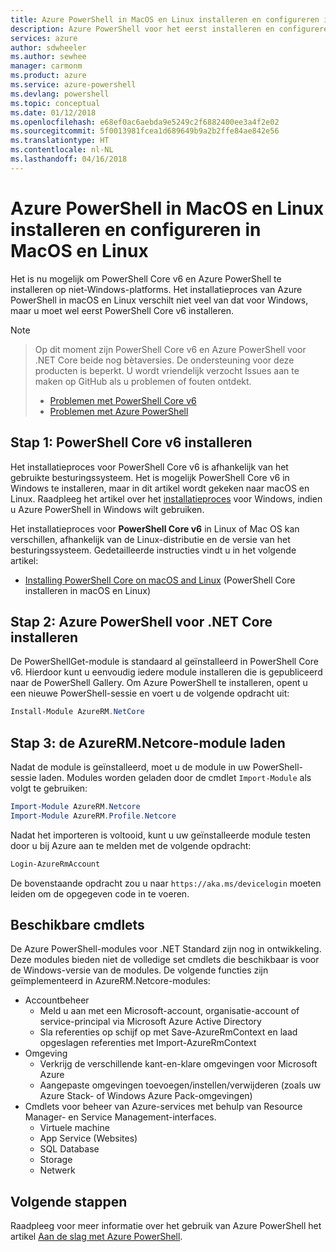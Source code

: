 ```yaml
---
title: Azure PowerShell in MacOS en Linux installeren en configureren in MacOS en Linux | Microsoft Docs
description: Azure PowerShell voor het eerst installeren en configureren in MacOS en Linux.
services: azure
author: sdwheeler
ms.author: sewhee
manager: carmonm
ms.product: azure
ms.service: azure-powershell
ms.devlang: powershell
ms.topic: conceptual
ms.date: 01/12/2018
ms.openlocfilehash: e68ef0ac6aebda9e5249c2f6882400ee3a4f2e02
ms.sourcegitcommit: 5f0013981fcea1d689649b9a2b2ffe84ae842e56
ms.translationtype: HT
ms.contentlocale: nl-NL
ms.lasthandoff: 04/16/2018
---
```

# <a name="install-and-configure-azure-powershell-on-macos-and-linux"></a>Azure PowerShell in MacOS en Linux installeren en configureren in MacOS en Linux

Het is nu mogelijk om PowerShell Core v6 en Azure PowerShell te installeren op niet-Windows-platforms.
Het installatieproces van Azure PowerShell in macOS en Linux verschilt niet veel van dat voor Windows, maar u moet wel eerst PowerShell Core v6 installeren.

> [!NOTE]

> Op dit moment zijn PowerShell Core v6 en Azure PowerShell voor .NET Core beide nog bètaversies.
> De ondersteuning voor deze producten is beperkt. U wordt vriendelijk verzocht Issues aan te maken op GitHub als u problemen of fouten ontdekt.
>
> * [Problemen met PowerShell Core v6](https://github.com/PowerShell/PowerShell/issues)
> * [Problemen met Azure PowerShell](https://github.com/azure/azure-docs-powershell/issues)

## <a name="step-1-install-powershell-core-v6"></a>Stap 1: PowerShell Core v6 installeren

Het installatieproces voor PowerShell Core v6 is afhankelijk van het gebruikte besturingssysteem.
Het is mogelijk PowerShell Core v6 in Windows te installeren, maar in dit artikel wordt gekeken naar macOS en Linux. Raadpleeg het artikel over het [installatieproces](./install-azurerm-ps.md) voor Windows, indien u Azure PowerShell in Windows wilt gebruiken.

Het installatieproces voor **PowerShell Core v6** in Linux of Mac OS kan verschillen, afhankelijk van de Linux-distributie en de versie van het besturingssysteem.
Gedetailleerde instructies vindt u in het volgende artikel:

- [Installing PowerShell Core on macOS and Linux](/powershell/scripting/setup/installing-powershell-core-on-macos-and-linux) (PowerShell Core installeren in macOS en Linux)

## <a name="step-2-install-azure-powershell-for-net-core"></a>Stap 2: Azure PowerShell voor .NET Core installeren

De PowerShellGet-module is standaard al geïnstalleerd in PowerShell Core v6. Hierdoor kunt u eenvoudig iedere module installeren die is gepubliceerd naar de PowerShell Gallery. Om Azure PowerShell te installeren, opent u een nieuwe PowerShell-sessie en voert u de volgende opdracht uit:

```powershell
Install-Module AzureRM.NetCore
```

## <a name="step-3-load-the-azurermnetcore-module"></a>Stap 3: de AzureRM.Netcore-module laden

Nadat de module is geïnstalleerd, moet u de module in uw PowerShell-sessie laden. Modules worden geladen door de cmdlet `Import-Module` als volgt te gebruiken:

```powershell
Import-Module AzureRM.Netcore
Import-Module AzureRM.Profile.Netcore
```

Nadat het importeren is voltooid, kunt u uw geïnstalleerde module testen door u bij Azure aan te melden met de volgende opdracht:

```powershell
Login-AzureRmAccount
```

De bovenstaande opdracht zou u naar `https://aka.ms/devicelogin` moeten leiden om de opgegeven code in te voeren.

## <a name="available-cmdlets"></a>Beschikbare cmdlets

De Azure PowerShell-modules voor .NET Standard zijn nog in ontwikkeling. Deze modules bieden niet de volledige set cmdlets die beschikbaar is voor de Windows-versie van de modules. De volgende functies zijn geïmplementeerd in AzureRM.Netcore-modules:

* Accountbeheer
  - Meld u aan met een Microsoft-account, organisatie-account of service-principal via Microsoft Azure Active Directory
  - Sla referenties op schijf op met Save-AzureRmContext en laad opgeslagen referenties met Import-AzureRmContext
* Omgeving
  - Verkrijg de verschillende kant-en-klare omgevingen voor Microsoft Azure
  - Aangepaste omgevingen toevoegen/instellen/verwijderen (zoals uw Azure Stack- of Windows Azure Pack-omgevingen)
* Cmdlets voor beheer van Azure-services met behulp van Resource Manager- en Service Management-interfaces.
  - Virtuele machine
  - App Service (Websites)
  - SQL Database
  - Storage
  - Netwerk

## <a name="next-steps"></a>Volgende stappen

Raadpleeg voor meer informatie over het gebruik van Azure PowerShell het artikel [Aan de slag met Azure PowerShell](get-started-azureps.md).
